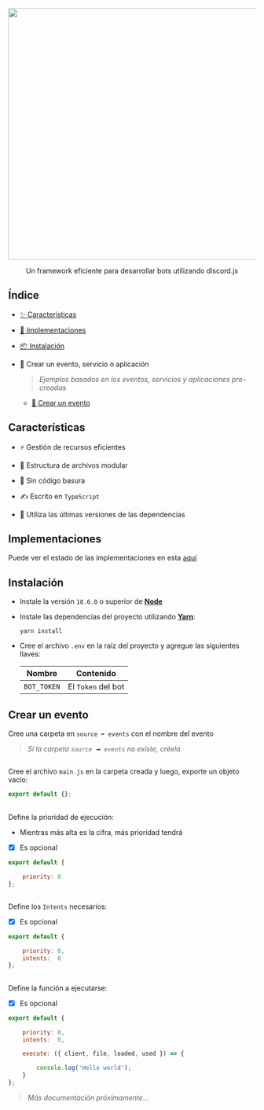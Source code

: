 <div align='center'>
    <img src='https://i.ibb.co/CKz4kQQ/logo.png' width='512' />
    <p>
        Un framework eficiente para desarrollar bots utilizando discord.js
    </p>
</div>

## Índice

- [✨ Características](https://github.com/theMarzon/Dynamoon#Características)

- [🚚 Implementaciones](https://github.com/theMarzon/Dynamoon#Implementaciones)

- [📦 Instalación](https://github.com/theMarzon/Dynamoon#Instalación-del-proyecto)

- 🧱 Crear un evento, servicio o aplicación

    > _Ejemplos basados en los eventos, servicios y aplicaciones pre-creadas_

    - [🎯 Crear un evento](https://github.com/theMarzon/Dynamoon#Crear-un-evento)

## Características

- ⚡️ Gestión de recursos eficientes 

- 🧱 Estructura de archivos modular

- 🧽 Sin código basura

- ✍ Escrito en ``TypeScript``

- 🌃 Utiliza las últimas versiones de las dependencias

## Implementaciones

Puede ver el estado de las implementaciones en esta [aquí](https://themarzon.notion.site/3a93960b980b484780c38e8c9aa360e1)

## Instalación

- Instale la versión ``18.6.0`` o superior de [**Node**](https://nodejs.org)

- Instale las dependencias del proyecto utilizando [**Yarn**](https://yarnpkg.com):
  
    ```sh-session
    yarn install
    ```

- Cree el archivo ``.env`` en la raíz del proyecto y agregue las siguientes llaves:

    | Nombre      | Contenido          |
    |-------------|--------------------|
    | `BOT_TOKEN` | El `Token` del bot |

## Crear un evento

Cree una carpeta en ``source ➡ events`` con el nombre del evento

> _Si la carpeta ``source ➡ events`` no existe, créela_

##

Cree el archivo ``main.js`` en la carpeta creada y luego, exporte un objeto vacío:

```js
export default {};
```

##

Define la prioridad de ejecución:

- Mientras más alta es la cifra, más prioridad tendrá

- [x] Es opcional

```js
export default {

    priority: 0
};
```

##

Define los ``Intents`` necesarios:

- [x] Es opcional

```js
export default {

    priority: 0,
    intents:  0
};
```

##

Define la función a ejecutarse:

- [x] Es opcional

```js
export default {

    priority: 0,
    intents:  0,

    execute: ({ client, file, loaded, used }) => {

        console.log('Hello world');
    }
};
```

> _Más documentación próximamente..._
